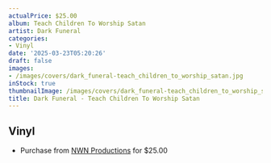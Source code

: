 ```yaml
---
actualPrice: $25.00
album: Teach Children To Worship Satan
artist: Dark Funeral
categories:
- Vinyl
date: '2025-03-23T05:20:26'
draft: false
images:
- /images/covers/dark_funeral-teach_children_to_worship_satan.jpg
inStock: true
thumbnailImage: /images/covers/dark_funeral-teach_children_to_worship_satan-thumb.jpg
title: Dark Funeral - Teach Children To Worship Satan
---
```


## Vinyl
* Purchase from [NWN Productions](http://shop.nwnprod.com/index.php?route=product/product&path=75&product_id=60915&sort=pd.name&order=ASC) for $25.00
